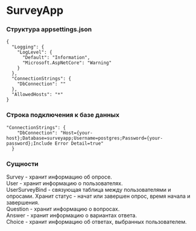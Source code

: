 # SurveyApp
### Структура appsettings.json
```
{
  "Logging": {
    "LogLevel": {
      "Default": "Information",
      "Microsoft.AspNetCore": "Warning"
    }
  },
  "ConnectionStrings": {
    "DbConnection": ""
  },
  "AllowedHosts": "*"
}
```
### Строка подключения к базе данных
```
"ConnectionStrings": {
    "DbConnection": "Host={your-host};Database=surveyapp;Username=postgres;Password={your-password};Include Error Detail=true"
  }
```

### Сущности
Survey - хранит информацию об опросе.\
User - хранит информацию о пользователях.\
UserSurveyBind - связующая таблица между пользователями и опросами. Хранит статус - начат или завершен опрос, время начала и завершения.\
Question - хранит информацию о вопросах.\
Answer - хранит информацию о вариантах ответа.\
Choice - хранит информацию об ответах, выбранных пользователем.
